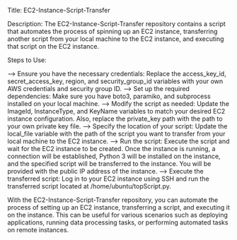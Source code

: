 Title: EC2-Instance-Script-Transfer

Description: The EC2-Instance-Script-Transfer repository contains a script that automates the process of spinning up an EC2 instance, transferring another script from your local machine to the EC2 instance, and executing that script on the EC2 instance.

Steps to Use:

--> Ensure you have the necessary credentials: Replace the access_key_id, secret_access_key, region, and security_group_id variables with your own AWS credentials and security group ID.
--> Set up the required dependencies: Make sure you have boto3, paramiko, and subprocess installed on your local machine.
--> Modify the script as needed: Update the ImageId, InstanceType, and KeyName variables to match your desired EC2 instance configuration. Also, replace the private_key path with the path to your own private key file.
--> Specify the location of your script: Update the local_file variable with the path of the script you want to transfer from your local machine to the EC2 instance.
--> Run the script: Execute the script and wait for the EC2 instance to be created. Once the instance is running, a connection will be established, Python 3 will be installed on the instance, and the specified script will be transferred to the instance. You will be provided with the public IP address of the instance.
--> Execute the transferred script: Log in to your EC2 instance using SSH and run the transferred script located at /home/ubuntu/topScript.py.

With the EC2-Instance-Script-Transfer repository, you can automate the process of setting up an EC2 instance, transferring a script, and executing it on the instance. This can be useful for various scenarios such as deploying applications, running data processing tasks, or performing automated tasks on remote instances.
